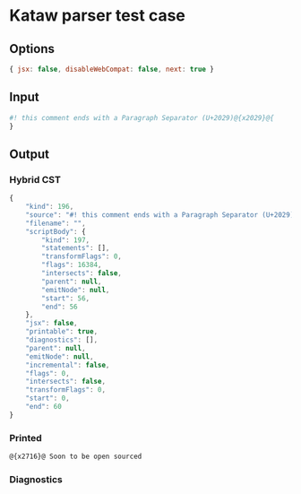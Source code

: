 # Kataw parser test case

## Options

`````js
{ jsx: false, disableWebCompat: false, next: true }
`````

## Input

`````js
#! this comment ends with a Paragraph Separator (U+2029)@{x2029}@{
}
`````

## Output


### Hybrid CST


```javascript
{
    "kind": 196,
    "source": "#! this comment ends with a Paragraph Separator (U+2029)@{x2029}@{\n}",
    "filename": "",
    "scriptBody": {
        "kind": 197,
        "statements": [],
        "transformFlags": 0,
        "flags": 16384,
        "intersects": false,
        "parent": null,
        "emitNode": null,
        "start": 56,
        "end": 56
    },
    "jsx": false,
    "printable": true,
    "diagnostics": [],
    "parent": null,
    "emitNode": null,
    "incremental": false,
    "flags": 0,
    "intersects": false,
    "transformFlags": 0,
    "start": 0,
    "end": 60
}
```

### Printed


```javascript
@{x2716}@ Soon to be open sourced
```

### Diagnostics


```javascript

```

